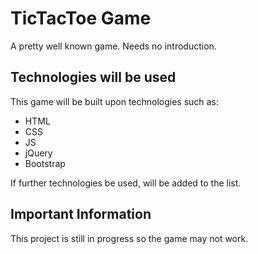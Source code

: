 # TicTacToe Game
A pretty well known game. Needs no introduction.

## Technologies will be used
This game will be built upon technologies such as:
* HTML
* CSS
* JS
* jQuery
* Bootstrap

If further technologies be used, will be added to the list.

## Important Information
This project is still in progress so the game may not work.
